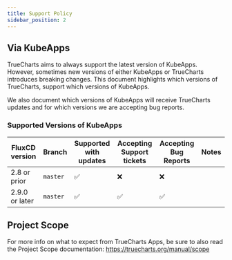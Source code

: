 ```yaml
---
title: Support Policy
sidebar_position: 2
---
```


## Via KubeApps

TrueCharts aims to always support the latest version of KubeApps.
However, sometimes new versions of either KubeApps or TrueCharts introduces breaking changes.
This document highlights which versions of TrueCharts, support which versions of KubeApps.

We also document which versions of KubeApps will receive TrueCharts updates and for which versions we are accepting bug reports.


### Supported Versions of KubeApps

| FluxCD version | Branch   | Supported with updates | Accepting Support tickets | Accepting Bug Reports | Notes |
| -------------- | -------- | ---------------------- | ------------------------- | --------------------- | ----- |
| 2.8 or prior         | `master` | :white_check_mark:     | :x:                       | :x:                   |           |
| 2.9.0 or later            | `master` | :white_check_mark:     | :white_check_mark:        | :white_check_mark:    |  |

## Project Scope

For more info on what to expect from TrueCharts Apps, be sure to also read the Project Scope documentation:
https://truecharts.org/manual/scope
